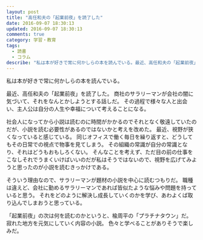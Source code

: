 ```yaml
---
layout: post
title: "高任和夫の「起業前夜」を読了した"
date: 2016-09-07 18:30:13
updated: 2016-09-07 18:30:13
comments: true
category: 学習・教育
tags: 
  - 読書
  - コラム
describe: "私は本が好きで常に何かしらの本を読んでいる。最近、高任和夫の「起業前夜」を読了した。商社のサラリーマンが会社の闇に気づいて、それをなんとかしようとする話しだ。"
---
```


私は本が好きで常に何かしらの本を読んでいる。

最近、高任和夫の「起業前夜」を読了した。
商社のサラリーマンが会社の闇に気づいて、それをなんとかしようとする話しだ。
その過程で様々な人と出会い、主人公は自分の人生や幸福について考えることになる。

社会人になってから小説は読むのに時間がかかるのでそれとなく敬遠していたのだが、小説を読む必要性があるのではないかと考えを改めた。
最近、視野が狭くなっていると感じている。
同じオフィスで働く毎日を繰り返すと、どうしてもその日常での視点で物事を見てしまう。
その組織の常識が自分の常識となり、それはどうもおもしろくない。
そんなことを考えず、ただ目の前の仕事をこなしそれでうまくいけばいいのだが私はそうではないので、視野を広げてみようと思ったのが小説を読むきっかけである。

そういう理由なので、サラリーマンが題材の小説を中心に読むつもりだ。
職種は違えど、会社に勤めるサラリーマンであれば皆似たような悩みや問題を持っていると思う。
それをどのように解決し成長していくのかを学び、あわよくば取り込んでしまおうと思っている。

「起業前夜」の次は何を読むのかというと、楡周平の「プラチナタウン」だ。
寂れた地方を元気にしていく内容の小説。
色々と学べることがありそうで楽しみだ。
